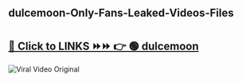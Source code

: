 
 ## dulcemoon-Only-Fans-Leaked-Videos-Files

# <h2><a href="https://mediaupload.pro?dulcemoon">🔗 Click to LINKS ⏩⏩ 👉 🟢 dulcemoon </a></h2>

<a href="https://mediaupload.pro?dulcemoon" rel="nofollow" data-target="animated-image.originalLink"><img src="https://i.ibb.co.com/xMMVF88/686577567.gif" alt="Viral Video Original" style="max-width: 100%; display: inline-block;" data-target="animated-image.originalImage"></a>